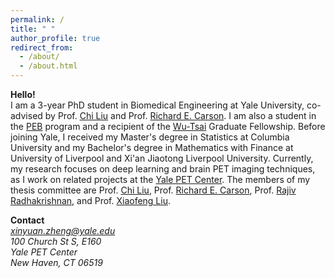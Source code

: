 ```yaml
---
permalink: /
title: " "
author_profile: true
redirect_from: 
  - /about/
  - /about.html
---
```

<b>Hello!</b> <br/> 
I am a 3-year PhD student in Biomedical Engineering at Yale University, co-advised by Prof. <a href="https://seas.yale.edu/faculty-research/faculty-directory/chi-liu">Chi Liu</a> and Prof. <a href="https://seas.yale.edu/faculty-research/faculty-directory/richard-e-carson">Richard E. Carson</a>. I am also a student in the <a href="https://physics-engineering-biology.yale.edu/">PEB</a> program and a recipient of the <a href="https://wti.yale.edu/">Wu-Tsai</a> Graduate Fellowship. Before joining Yale, I received my Master's degree in Statistics at Columbia University and my Bachelor's degree in Mathematics with Finance at University of Liverpool and Xi'an Jiaotong Liverpool University. Currently, my research focuses on deep learning and brain PET imaging techniques, as I work on related projects at the <a href="https://medicine.yale.edu/pet/">Yale PET Center</a>. The members of my thesis committee are Prof. <a href="https://seas.yale.edu/faculty-research/faculty-directory/chi-liu">Chi Liu</a>, Prof. <a href="https://seas.yale.edu/faculty-research/faculty-directory/richard-e-carson">Richard E. Carson</a>, Prof. <a href="https://medicine.yale.edu/profile/rajiv-radhakrishnan/">Rajiv Radhakrishnan</a>, and Prof. <a href="https://medicine.yale.edu/diagnosticradiology/profile/xiaofeng-liu/">Xiaofeng Liu</a>.

<b>Contact</b><br> 
<i>
  <a href="mailto:xinyuan.zheng@yale.edu">xinyuan.zheng@yale.edu</a>
  <br/> 
  100 Church St S, E160 <br /> 
  Yale PET Center <br /> 
  New Haven, CT 06519 <br /> 
</i>